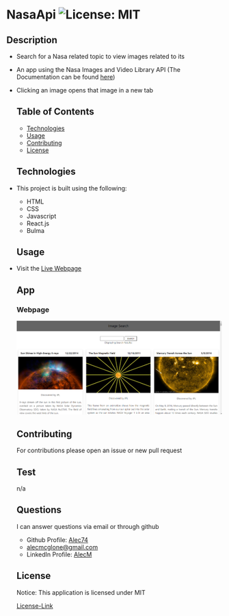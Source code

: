 # NasaApi ![License: MIT](https://img.shields.io/badge/License-MIT-yellow.svg)

  ## Description
  * Search for a Nasa related topic to view images related to its
* An app using the Nasa Images and Video Library API (The Documentation can be found [here](https://images.nasa.gov/docs/images.nasa.gov_api_docs.pdf))
* Clicking an image opens that image in a new tab

  
  
  ## Table of Contents
  * [Technologies](#technologies)
  * [Usage](#usage)
  * [Contributing](#contributing)
  * [License](#license)
  
  ## Technologies

* This project is built using the following:
    * HTML
    * CSS
    * Javascript
    * React.js
    * Bulma

  ## Usage

* Visit the [Live Webpage](https://nasa-api-images.herokuapp.com/)

  ## App
  ### Webpage
  ![image of webpage](./images/mainPage.png)

  ## Contributing

  For contributions please open an issue or new pull request

  ## Test

  n/a
  
  ## Questions

  I can answer questions via email or through github

  * Github Profile: [Alec74](https://github.com/Alec74)
  * alecmcglone@gmail.com
  * LinkedIn Profile: [AlecM](https://www.linkedin.com/in/alec-mcglone-900904206/)
  
  ## License
  Notice: This application is licensed under MIT
  
  [License-Link](./LICENSE)